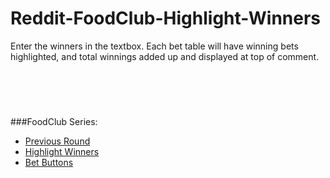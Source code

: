 # Reddit-FoodClub-Highlight-Winners
Enter the winners in the textbox. Each bet table will have winning bets highlighted, and total winnings added up and displayed at top of comment.

<br><br>

#
###FoodClub Series:
- [Previous Round](https://github.com/friendly-trenchcoat/foodclub-Previous-Round)
- [Highlight Winners](https://github.com/friendly-trenchcoat/Reddit-FoodClub-Highlight-Winners)
- [Bet Buttons](https://github.com/friendly-trenchcoat/Reddit-FoodClub-BetButtons)

